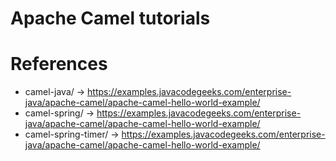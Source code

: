 # Apache Camel tutorials

# References

 - camel-java/ -> https://examples.javacodegeeks.com/enterprise-java/apache-camel/apache-camel-hello-world-example/
 - camel-spring/ -> https://examples.javacodegeeks.com/enterprise-java/apache-camel/apache-camel-hello-world-example/
 - camel-spring-timer/ -> https://examples.javacodegeeks.com/enterprise-java/apache-camel/apache-camel-hello-world-example/
 
